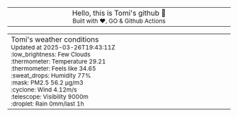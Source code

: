 
<div align="center">
<table>
<tbody>
<td align="center">
<img width="2000" height="0"><br>
Hello, this is Tomi's github 👋<br>
<sup>Built with ❤️, GO & Github Actions</sup><br>
<img width="2000" height="0">
</td>
</tbody>
</table>
</div>
<table>
<tbody>
<td align="left">
<img width="2000" height="0"><br>
Tomi's weather conditions<br>
<sup>Updated at 2025-03-26T19:43:11Z</sup><br>
<sup>:low_brightness: Few Clouds</sup><br>
<sup>:thermometer: Temperature 29.21 </sup><br>
<sup>:thermometer: Feels like 34.65</sup><br>
<sup>:sweat_drops: Humidity 77%</sup><br>
<sup>:mask: PM2.5 56.2 μg/m3</sup><br>
<sup>:cyclone: Wind 4.12m/s </sup><br>
<sup>:telescope: Visibility 9000m </sup><br>
<sup>:droplet: Rain 0mm/last 1h </sup><br>
<img width="2000" height="0">
</td>
<td align="left">
<img width="2000" height="0"><br>
<br>
<img width="2000" height="0">
</td>
</tbody>
</table>
</div>
    